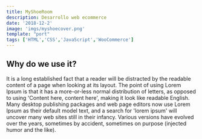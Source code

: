 ```yaml
---
title: MyShoeRoom
description: Desarrollo web ecommerce
date: '2018-12-2'
image: 'imgs/myshoecover.png'
template: "port"
tags: ['HTML','CSS','JavaScript','WooCommerce']
---
```


## Why do we use it?

It is a long established fact that a reader will be distracted by the readable content of a page when looking at its layout. The point of using Lorem Ipsum is that it has a more-or-less normal distribution of letters, as opposed to using 'Content here, content here', making it look like readable English. Many desktop publishing packages and web page editors now use Lorem Ipsum as their default model text, and a search for 'lorem ipsum' will uncover many web sites still in their infancy. Various versions have evolved over the years, sometimes by accident, sometimes on purpose (injected humor and the like).